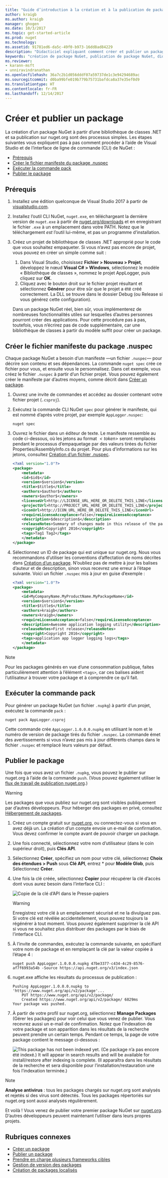```yaml
---
title: "Guide d’introduction à la création et à la publication de package NuGet | Microsoft Docs"
author: kraigb
ms.author: kraigb
manager: ghogen
ms.date: 10/3/2017
ms.topic: get-started-article
ms.prod: nuget
ms.technology: 
ms.assetid: 91781ed6-da5c-49f0-b973-16dd8ad84229
description: "Didacticiel expliquant comment créer et publier un package NuGet à l’aide de l’interface de ligne de commande de nuget.exe et de Visual Studio."
keywords: "création de package NuGet, publication de package NuGet, didacticiel NuGet"
ms.reviewer:
- karann-msft
- unniravindranathan
ms.openlocfilehash: 36a7c2b1d056dddf07a59737de1c3e94294689ac
ms.sourcegitcommit: d0ba99bfe019b779b75731bafdca8a37e35ef0d9
ms.translationtype: HT
ms.contentlocale: fr-FR
ms.lasthandoff: 12/14/2017
---
```

# <a name="create-and-publish-a-package"></a>Créer et publier un package

La création d’un package NuGet à partir d’une bibliothèque de classes .NET et sa publication sur nuget.org sont des processus simples. Les étapes suivantes vous expliquent pas à pas comment procéder à l’aide de Visual Studio et de l’interface de ligne de commande (CLI) de NuGet :

- [Prérequis](#install-pre-requisites)
- [Créer le fichier manifeste du package .nuspec](#create-the-nuspec-package-manifest-file)
- [Exécuter la commande pack](#run-the-pack-command)
- [Publier le package](#publish-the-package)

## <a name="pre-requisites"></a>Prérequis

1. Installez une édition quelconque de Visual Studio 2017 à partir de [visualstudio.com](https://www.visualstudio.com/).

1. Installez l’outil CLI NuGet, `nuget.exe`, en téléchargeant la dernière version de `nuget.exe` à partir de [nuget.org/downloads](https://nuget.org/downloads) et en enregistrant le fichier `.exe` à un emplacement dans votre PATH. Notez que le téléchargement *est* l’outil lui-même, et pas un programme d’installation.

1. Créez un projet de bibliothèque de classes .NET approprié pour le code que vous souhaitez empaqueter. Si vous n’avez pas encore de projet, vous pouvez en créer un simple comme suit :
    1. Dans Visual Studio, choisissez **Fichier > Nouveau > Projet**, développez le nœud **Visual C# > Windows**, sélectionnez le modèle « Bibliothèque de classes », nommez le projet AppLogger, puis cliquez sur **OK**.
    1. Cliquez avec le bouton droit sur le fichier projet résultant et sélectionnez **Générer** pour être sûr que le projet a été créé correctement. La DLL se trouve dans le dossier Debug (ou Release si vous générez cette configuration).

    Dans un package NuGet réel, bien sûr, vous implémenterez de nombreuses fonctionnalités utiles sur lesquelles d’autres personnes pourront créer des applications. Pour cette procédure pas à pas, toutefois, vous n’écrirez pas de code supplémentaire, car une bibliothèque de classes à partir du modèle suffit pour créer un package.

## <a name="create-the-nuspec-package-manifest-file"></a>Créer le fichier manifeste du package .nuspec

Chaque package NuGet a besoin d’un manifeste &mdash;un fichier `.nuspec`&mdash; pour décrire son contenu et ses dépendances. La commande `nuget spec` crée ce fichier pour vous, et ensuite vous le personnalisez. Dans cet exemple, vous créez le fichier `.nuspec` à partir d’un fichier projet. Vous pouvez également créer le manifeste par d’autres moyens, comme décrit dans [Créer un package](../create-packages/creating-a-package.md).

1. Ouvrez une invite de commandes et accédez au dossier contenant votre fichier projet (`.csproj`).

1. Exécutez la commande CLI NuGet `spec` pour générer le manifeste, qui est nommé d’après votre projet, par exemple `AppLogger.nuspec`:

    ```
    nuget spec
    ```

1. Ouvrez le fichier dans un éditeur de texte. Le manifeste ressemble au code ci-dessous, où les jetons au format *$`<token>`$* seront remplacés pendant le processus d’empaquetage par des valeurs tirées du fichier Properties/AssemblyInfo.cs du projet. Pour plus d’informations sur les jetons, consultez [Création d’un fichier .nuspec](../create-packages/creating-a-package.md#creating-the-nuspec-file).

    ```xml
    <?xml version="1.0"?>
    <package>
        <metadata>
        <id>$id$</id>
        <version>$version$</version>
        <title>$title$</title>
        <authors>$author$</authors>
        <owners>$author$</owners>
        <licenseUrl>http://LICENSE_URL_HERE_OR_DELETE_THIS_LINE</licenseUrl>
        <projectUrl>http://PROJECT_URL_HERE_OR_DELETE_THIS_LINE</projectUrl>
        <iconUrl>http://ICON_URL_HERE_OR_DELETE_THIS_LINE</iconUrl>
        <requireLicenseAcceptance>false</requireLicenseAcceptance>
        <description>$description$</description>
        <releaseNotes>Summary of changes made in this release of the package.</releaseNotes>
        <copyright>Copyright 2016</copyright>
        <tags>Tag1 Tag2</tags>
        </metadata>
    </package>
    ```

1. Sélectionnez un ID de package qui est unique sur nuget.org. Nous vous recommandons d’utiliser les conventions d’affectation de noms décrites dans [Création d’un package](../create-packages/creating-a-package.md#choosing-a-unique-package-identifier-and-setting-the-version-number). N’oubliez pas de mettre à jour les balises d’auteur et de description, sinon vous recevrez une erreur à l’étape suivante. Voici un fichier `.nuspec` mis à jour en guise d’exemple :

    ```xml
    <?xml version="1.0"?>
    <package>
        <metadata>
        <id>MyCompanyName.MyProductName.MyPackageName</id>
        <version>$version$</version>
        <title>$title$</title>
        <authors>kraigb</authors>
        <owners>kraigb</owners>
        <requireLicenseAcceptance>false</requireLicenseAcceptance>
        <description>Awesome application logging utility</description>
        <releaseNotes>First release</releaseNotes>
        <copyright>Copyright 2016</copyright>
        <tags>application app logger logging logs</tags>
        </metadata>
    </package>
    ```

> [!Note]
> Pour les packages générés en vue d’une consommation publique, faites particulièrement attention à l’élément `<tags>`, car ces balises aident l’utilisateur à trouver votre package et à comprendre ce qu’il fait.

## <a name="run-the-pack-command"></a>Exécuter la commande pack

Pour générer un package NuGet (un fichier `.nupkg`) à partir d’un projet, exécutez la commande `pack` :

```
nuget pack AppLogger.csproj
```

Cette commande crée `AppLogger.1.0.0.0.nupkg` en utilisant le nom et le numéro de version de package tirés du fichier `.nuspec`. La commande émet des avertissements si vous n’avez pas mis à jour différents champs dans le fichier `.nuspec` et remplacé leurs valeurs par défaut.

## <a name="publish-the-package"></a>Publier le package

Une fois que vous avez un fichier `.nupkg`, vous pouvez le publier sur nuget.org à l’aide de la commande `push`. (Vous pouvez également utiliser le [flux de travail de publication nuget.org](../create-packages/publish-a-package.md#publish-to-nugetorg).)

> [!Warning]
> Les packages que vous publiez sur nuget.org sont visibles publiquement par d’autres développeurs. Pour héberger des packages en privé, consultez [Hébergement de packages](../hosting-packages/overview.md).


1. Créez un compte gratuit sur [nuget.org](https://www.nuget.org/users/account/LogOn?returnUrl=%2F), ou connectez-vous si vous en avez déjà un. La création d’un compte envoie un e-mail de confirmation. Vous devez confirmer le compte avant de pouvoir charger un package.

1. Une fois connecté, sélectionnez votre nom d’utilisateur (dans le coin supérieur droit), puis **Clés API**.

1. Sélectionnez **Créer**, spécifiez un nom pour votre clé, sélectionnez **Choix des étendues > Push** sous **Clé API**, entrez * pour **Modèle Glob**, puis Sélectionnez **Créer**.

1. Une fois la clé créée, sélectionnez **Copier** pour récupérer la clé d’accès dont vous aurez besoin dans l’interface CLI :

    ![Copie de la clé d’API dans le Presse-papiers](media/QS_Create-02-APIKey.png)

    > [!Warning]
    > Enregistrez votre clé à un emplacement sécurisé et ne la divulguez pas. Si votre clé est révélée accidentellement, vous pouvez toujours la régénérer à tout moment. Vous pouvez également supprimer la clé API si vous ne souhaitez plus distribuer des packages par le biais de l’interface CLI.

1. À l’invite de commandes, exécutez la commande suivante, en spécifiant votre nom de package et en remplaçant la clé par la valeur copiée à l’étape 4 :

    ```
    nuget push AppLogger.1.0.0.0.nupkg 47be3377-c434-4c29-8576-af7f6993a54b -Source https://api.nuget.org/v3/index.json
    ```
    
1. nuget.exe affiche les résultats du processus de publication :

    ```
    Pushing AppLogger.1.0.0.0.nupkg to 'https://www.nuget.org/api/v2/package'...
        PUT https://www.nuget.org/api/v2/package/
        Created https://www.nuget.org/api/v2/package/ 6829ms
    Your package was pushed. 
    ```

1. À partir de votre profil sur nuget.org, sélectionnez **Manage Packages** (Gérer les packages) pour voir celui que vous venez de publier. Vous recevrez aussi un e-mail de confirmation. Notez que l’indexation de votre package et son apparition dans les résultats de la recherche peuvent prendre un certain temps. Pendant ce temps, la page de votre package contient le message ci-dessous :

    ![This package has not been indexed yet. (Ce package n’a pas encore été indexé.) It will appear in search results and will be available for install/restore after indexing is complete. (Il apparaîtra dans les résultats de la recherche et sera disponible pour l’installation/restauration une fois l’indexation terminée.)](media/QS_Create-03-NotIndexed.png)

> [!Note]
> **Analyse antivirus** : tous les packages chargés sur nuget.org sont analysés et rejetés si des virus sont détectés. Tous les packages répertoriés sur nuget.org sont aussi analysés régulièrement.

Et voilà ! Vous venez de publier votre premier package NuGet sur [nuget.org](https://www.nuget.org/). D’autres développeurs peuvent maintenant l’utiliser dans leurs propres projets.

## <a name="related-topics"></a>Rubriques connexes

- [Créer un package](../create-packages/creating-a-package.md)
- [Publier un package](../create-packages/publish-a-package.md)
- [Prendre en charge plusieurs frameworks cibles](../create-packages/supporting-multiple-target-frameworks.md)
- [Gestion de version des packages](../reference/package-versioning.md)
- [Création de packages localisés](../create-packages/creating-localized-packages.md)
